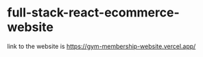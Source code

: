 # full-stack-react-ecommerce-website

link to the website is https://gym-membership-website.vercel.app/
